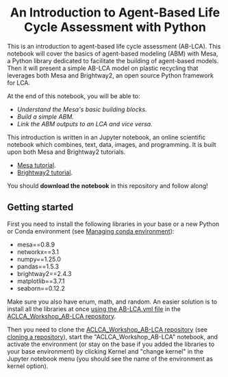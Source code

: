 # <center> An Introduction to Agent-Based Life Cycle Assessment with Python </center>

This is an introduction to agent-based life cycle assessment (AB-LCA). This notebook will cover the basics of agent-based modeling (ABM) with Mesa, a Python library dedicated to facilitate the building of agent-based models. Then it will present a simple AB-LCA model on plastic recycling that leverages both Mesa and Brightway2, an open source Python framework for LCA.

At the end of this notebook, you will be able to:

* *Understand the Mesa's basic building blocks.*
* *Build a simple ABM.*
* *Link the ABM outputs to an LCA and vice versa.*

This introduction is written in an Jupyter notebook, an online scientific notebook which combines, text, data, images, and programming. It is built upon both Mesa and Brightway2 tutorials.

* [Mesa tutorial](https://mesa.readthedocs.io/en/stable/tutorials/intro_tutorial.html).
* [Brightway2 tutorial](https://github.com/brightway-lca/brightway2/blob/master/notebooks/Getting%20Started%20with%20Brightway2.ipynb).

You should **download the notebook** in this repository and follow along!

## Getting started

First you need to install the following libraries in your base or a new Python or Conda environment (see [Managing conda environment](https://conda.io/projects/conda/en/latest/user-guide/tasks/manage-environments.html)):

* mesa==0.8.9
* networkx==3.1
* numpy==1.25.0
* pandas==1.5.3
* brightway2==2.4.3
* matplotlib==3.7.1
* seaborn==0.12.2

Make sure you also have enum, math, and random. An easier solution is to install all the libraries at once [using the AB-LCA.yml file](https://conda.io/projects/conda/en/latest/user-guide/tasks/manage-environments.html#creating-an-environment-from-an-environment-yml-file) in the [ACLCA_Workshop_AB-LCA repository](https://github.com/jwalzberg/ACLCA_Workshop_AB-LCA).

Then you need to clone the [ACLCA_Workshop_AB-LCA repository](https://github.com/jwalzberg/ACLCA_Workshop_AB-LCA) (see [cloning a repository](https://docs.github.com/en/repositories/creating-and-managing-repositories/cloning-a-repository)), start the "ACLCA_Workshop_AB-LCA" notebook, and activate the environment (or stay on the base if you added the libraries to your base environment) by clicking Kernel and "change kernel" in the Jupyter notebook menu (you should see the name of the environment as kernel option).